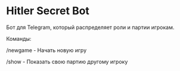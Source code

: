 # Hitler Secret Bot

Бот для Telegram, который распределяет роли и партии игрокам.

Команды:

/newgame - Начать новую игру

/show - Показать свою партию другому игроку
